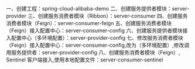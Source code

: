 一、创建工程：spring-cloud-alibaba-demo
二、创建服务提供者模块：server-provider
三、创建服务消费者模块（Ribbon）：server-consumer
四、创建服务消费者模块（Feign）：server-consumer-feign
五、创建服务消费者模块（Feign）接入配置中心：server-consumer-config
六、创建服务提供者模块接入配置中心（多环境配置）：server-provider-config
七、修改服务消费者模块（Feign）接入配置中心：server-consumer-config,改为（多环境配置）,修改调用服务提供者：server-provider-config
八、创建服务消费者模块（Feign）, Sentinel 客户端接入,使用本地配置文件：server-consumer-sentinel